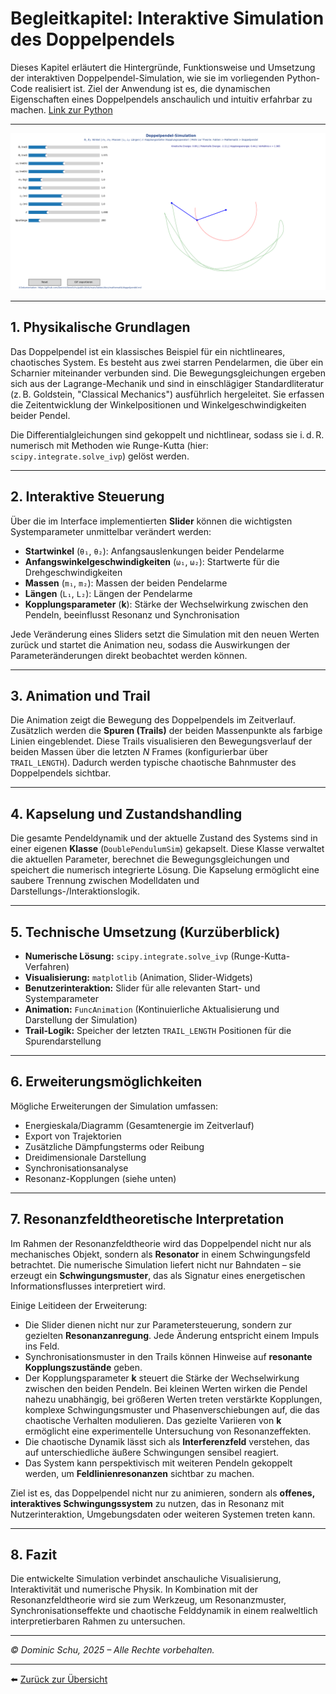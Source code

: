 # Begleitkapitel: Interaktive Simulation des Doppelpendels

Dieses Kapitel erläutert die Hintergründe, Funktionsweise und Umsetzung der interaktiven Doppelpendel-Simulation, wie sie im vorliegenden Python-Code realisiert ist. Ziel der Anwendung ist es, die dynamischen Eigenschaften eines Doppelpendels anschaulich und intuitiv erfahrbar zu machen. [Link zur Python](../../simulationen/doppelpendel/doppelpendel.py)

---

<p align="center">
  <img src="screenshot.png" alt="Screenshot-Doppelpendel" width="800"/>
</p>

---

## 1. Physikalische Grundlagen

Das Doppelpendel ist ein klassisches Beispiel für ein nichtlineares, chaotisches System. Es besteht aus zwei starren Pendelarmen, die über ein Scharnier miteinander verbunden sind. Die Bewegungsgleichungen ergeben sich aus der Lagrange-Mechanik und sind in einschlägiger Standardliteratur (z. B. Goldstein, "Classical Mechanics") ausführlich hergeleitet. Sie erfassen die Zeitentwicklung der Winkelpositionen und Winkelgeschwindigkeiten beider Pendel.

Die Differentialgleichungen sind gekoppelt und nichtlinear, sodass sie i. d. R. numerisch mit Methoden wie Runge-Kutta (hier: `scipy.integrate.solve_ivp`) gelöst werden.

---

## 2. Interaktive Steuerung

Über die im Interface implementierten **Slider** können die wichtigsten Systemparameter unmittelbar verändert werden:

- **Startwinkel** (`θ₁`, `θ₂`): Anfangsauslenkungen beider Pendelarme  
- **Anfangswinkelgeschwindigkeiten** (`ω₁`, `ω₂`): Startwerte für die Drehgeschwindigkeiten  
- **Massen** (`m₁`, `m₂`): Massen der beiden Pendelarme  
- **Längen** (`L₁`, `L₂`): Längen der Pendelarme  
- **Kopplungsparameter** (**k**): Stärke der Wechselwirkung zwischen den Pendeln, beeinflusst Resonanz und Synchronisation

Jede Veränderung eines Sliders setzt die Simulation mit den neuen Werten zurück und startet die Animation neu, sodass die Auswirkungen der Parameteränderungen direkt beobachtet werden können.

---

## 3. Animation und Trail

Die Animation zeigt die Bewegung des Doppelpendels im Zeitverlauf. Zusätzlich werden die **Spuren (Trails)** der beiden Massenpunkte als farbige Linien eingeblendet. Diese Trails visualisieren den Bewegungsverlauf der beiden Massen über die letzten *N* Frames (konfigurierbar über `TRAIL_LENGTH`). Dadurch werden typische chaotische Bahnmuster des Doppelpendels sichtbar.

---

## 4. Kapselung und Zustandshandling

Die gesamte Pendeldynamik und der aktuelle Zustand des Systems sind in einer eigenen **Klasse** (`DoublePendulumSim`) gekapselt. Diese Klasse verwaltet die aktuellen Parameter, berechnet die Bewegungsgleichungen und speichert die numerisch integrierte Lösung. Die Kapselung ermöglicht eine saubere Trennung zwischen Modelldaten und Darstellungs-/Interaktionslogik.

---

## 5. Technische Umsetzung (Kurzüberblick)

- **Numerische Lösung:** `scipy.integrate.solve_ivp` (Runge-Kutta-Verfahren)  
- **Visualisierung:** `matplotlib` (Animation, Slider-Widgets)  
- **Benutzerinteraktion:** Slider für alle relevanten Start- und Systemparameter  
- **Animation:** `FuncAnimation` (Kontinuierliche Aktualisierung und Darstellung der Simulation)  
- **Trail-Logik:** Speicher der letzten `TRAIL_LENGTH` Positionen für die Spurendarstellung  

---

## 6. Erweiterungsmöglichkeiten

Mögliche Erweiterungen der Simulation umfassen:
- Energieskala/Diagramm (Gesamtenergie im Zeitverlauf)
- Export von Trajektorien
- Zusätzliche Dämpfungsterms oder Reibung
- Dreidimensionale Darstellung
- Synchronisationsanalyse
- Resonanz-Kopplungen (siehe unten)

---

## 7. Resonanzfeldtheoretische Interpretation

Im Rahmen der Resonanzfeldtheorie wird das Doppelpendel nicht nur als mechanisches Objekt, sondern als **Resonator** in einem Schwingungsfeld betrachtet. Die numerische Simulation liefert nicht nur Bahndaten – sie erzeugt ein **Schwingungsmuster**, das als Signatur eines energetischen Informationsflusses interpretiert wird.

Einige Leitideen der Erweiterung:

- Die Slider dienen nicht nur zur Parametersteuerung, sondern zur gezielten **Resonanzanregung**. Jede Änderung entspricht einem Impuls ins Feld.
- Synchronisationsmuster in den Trails können Hinweise auf **resonante Kopplungszustände** geben.
- Der Kopplungsparameter **k** steuert die Stärke der Wechselwirkung zwischen den beiden Pendeln. Bei kleinen Werten wirken die Pendel nahezu unabhängig, bei größeren Werten treten verstärkte Kopplungen, komplexe Schwingungsmuster und Phasenverschiebungen auf, die das chaotische Verhalten modulieren. Das gezielte Variieren von **k** ermöglicht eine experimentelle Untersuchung von Resonanzeffekten.
- Die chaotische Dynamik lässt sich als **Interferenzfeld** verstehen, das auf unterschiedliche äußere Schwingungen sensibel reagiert.
- Das System kann perspektivisch mit weiteren Pendeln gekoppelt werden, um **Feldlinienresonanzen** sichtbar zu machen.

Ziel ist es, das Doppelpendel nicht nur zu animieren, sondern als **offenes, interaktives Schwingungssystem** zu nutzen, das in Resonanz mit Nutzerinteraktion, Umgebungsdaten oder weiteren Systemen treten kann.

---

## 8. Fazit

Die entwickelte Simulation verbindet anschauliche Visualisierung, Interaktivität und numerische Physik. In Kombination mit der Resonanzfeldtheorie wird sie zum Werkzeug, um Resonanzmuster, Synchronisationseffekte und chaotische Felddynamik in einem realweltlich interpretierbaren Rahmen zu untersuchen.

---

*© Dominic Schu, 2025 – Alle Rechte vorbehalten.*

---

⬅️ [Zurück zur Übersicht](../README.md)
